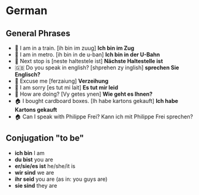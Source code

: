 # German

## General Phrases

* 🚂 I am in a train. [ih bin im zuug] **Ich bin im Zug**
* 🚂 I am in metro. [ih bin in de u-ban] **Ich bin in der U-Bahn**
* 🚂 Next stop is [neste haltestele ist]  **Nächste Haltestelle ist**
* 🇬🇧 Do you speak in english? [shprehen zy inglish] **sprechen Sie Englisch?**
* 💬 Excuse me [ferzaiung] **Verzeihung**
* 💬 I am sorry [es tut mi lait] **Es tut mir leid**
* 💬 How are doing? [Vy getes ynen] **Wie geht es Ihnen?**
* 🏠 I bought cardboard boxes. [Ih habe kartons gekauft] **Ich habe Kartons gekauft**
* 🏠 Can I speak with Philippe Frei? Kann ich mit Philippe Frei sprechen?

## Conjugation "to be"
* **ich bin**	I am
* **du bist**	you are
* **er/sie/es ist** he/she/it is
* **wir sind**	we are
* **ihr seid**	you are (as in: you guys are)
* **sie sind**	they are
